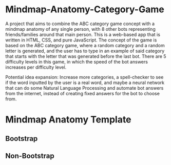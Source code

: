 # Mindmap-Anatomy-Category-Game
A project that aims to combine the ABC category game concept with a mindmap anatomy of any single person, with 8 other bots representing friends/families around that 
main person. This is a web-based app that is written in HTML, CSS, and pure JavaScript. The concept of the game is based on the ABC category game, where a random category
and a random letter is generated, and the user has to type in an example of said category that starts with the letter that was generated before the last bot. There are 5
difficulty levels in this game, in which the speed of the bot answers increases per difficulty level. 

Potential idea expansion: Increase more categories, a spell-checker to see if the word inputted by the user is a real word, and maybe a neural network that can do some Natural Language Processing and automate bot answers from the internet, instead of creating fixed answers for the bot to choose from.

<h1>Mindmap Anatomy Template</h1>
<h2>Bootstrap</h2>
<h3></h3>
  
<h2>Non-Bootstrap</h2>
